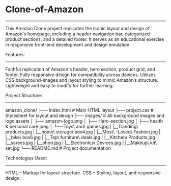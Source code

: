 # Clone-of-Amazon
___________________
This Amazon Clone project replicates the iconic layout and design of Amazon's homepage, including a header navigation bar, categorized product sections, and a detailed footer. It serves as an educational exercise in responsive front-end development and design emulation.

Features:
____________
Faithful replication of Amazon's header, hero section, product grid, and footer.
Fully responsive design for compatibility across devices.
Utilizes CSS background-images and layout styling to mimic Amazon’s structure.
Lightweight and easy to modify for further learning.

Project Structure:
_________________
amazon_clone/
├── index.html         # Main HTML layout
├── project.css        # Stylesheet for layout and design
├── images/            # All background images and logo assets
│   ├── amazon-logo.png
│   ├── Hero-section.jpg
│   ├── health & personal care.jpeg
│   └──Toys\ and\ games.jpg
|   |__Tranding\ products.jpg
|   |__home\ storage\ box4.jpg
|   |__Most\ -Loved\ Fashion.jpg
|   |__bike\ box6.jpg
|   |__Top\ furniture\ deals.jpg
|   |__Kitchen\ Products.jpg
|   |__sarees.jpg
|   |__phon.jpg
|   |__Electronics\ Devices.jpg
|   |__Makeup\ kit\ set.jpg
└── README.md          # Project documentation

Technologies Used:
___________________
HTML – Markup for layout structure.
CSS – Styling, layout, and responsive design.
